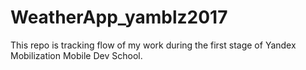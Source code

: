 # WeatherApp_yamblz2017
This repo is tracking flow of my work during the first stage of Yandex Mobilization Mobile Dev School.